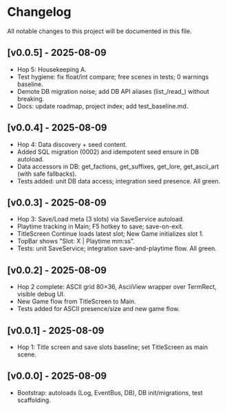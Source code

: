 # Changelog

All notable changes to this project will be documented in this file.

## [v0.0.5] - 2025-08-09
- Hop 5: Housekeeping A.
- Test hygiene: fix float/int compare; free scenes in tests; 0 warnings baseline.
- Demote DB migration noise; add DB API aliases (list_/read_) without breaking.
- Docs: update roadmap, project index; add test_baseline.md.

## [v0.0.4] - 2025-08-09
- Hop 4: Data discovery + seed content.
- Added SQL migration (0002) and idempotent seed ensure in DB autoload.
- Data accessors in DB: get_factions, get_suffixes, get_lore, get_ascii_art (with safe fallbacks).
- Tests added: unit DB data access; integration seed presence. All green.

## [v0.0.3] - 2025-08-09
- Hop 3: Save/Load meta (3 slots) via SaveService autoload.
- Playtime tracking in Main; F5 hotkey to save; save-on-exit.
- TitleScreen Continue loads latest slot; New Game initializes slot 1.
- TopBar shows "Slot: X | Playtime mm:ss".
- Tests: unit SaveService; integration save-and-playtime flow. All green.

## [v0.0.2] - 2025-08-09
- Hop 2 complete: ASCII grid 80×36, AsciiView wrapper over TermRect, visible debug UI.
- New Game flow from TitleScreen to Main.
- Tests added for ASCII presence/size and new game flow.

## [v0.0.1] - 2025-08-09
- Hop 1: Title screen and save slots baseline; set TitleScreen as main scene.

## [v0.0.0] - 2025-08-09
- Bootstrap: autoloads (Log, EventBus, DB), DB init/migrations, test scaffolding.
